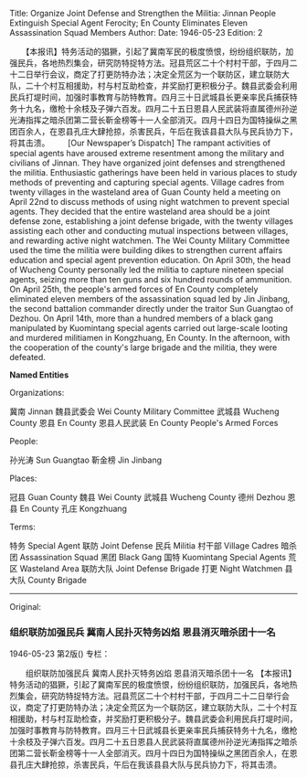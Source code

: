 Title: Organize Joint Defense and Strengthen the Militia: Jinnan People Extinguish Special Agent Ferocity; En County Eliminates Eleven Assassination Squad Members
Author:
Date: 1946-05-23
Edition: 2

　　【本报讯】特务活动的猖獗，引起了冀南军民的极度愤恨，纷纷组织联防，加强民兵，各地热烈集会，研究防特捉特方法。冠县荒区二十个村村干部，于四月二十二日举行会议，商定了打更防特办法；决定全荒区为一个联防区，建立联防大队，二十个村互相援助，村与村互助检查，并奖励打更积极分子。魏县武委会利用民兵打堤时间，加强时事教育与防特教育。四月三十日武城县长更亲率民兵捕获特务十九名，缴枪十余枝及子弹六百发。四月二十五日恩县人民武装将直属德州孙逆光涛指挥之暗杀团第二营长靳金榜等十一人全部消灭。四月十四日为国特操纵之黑团百余人，在恩县孔庄大肆抢掠，杀害民兵，午后在我该县县大队与民兵协力下，将其击溃。
　　[Our Newspaper’s Dispatch] The rampant activities of special agents have aroused extreme resentment among the military and civilians of Jinnan. They have organized joint defenses and strengthened the militia. Enthusiastic gatherings have been held in various places to study methods of preventing and capturing special agents. Village cadres from twenty villages in the wasteland area of Guan County held a meeting on April 22nd to discuss methods of using night watchmen to prevent special agents. They decided that the entire wasteland area should be a joint defense zone, establishing a joint defense brigade, with the twenty villages assisting each other and conducting mutual inspections between villages, and rewarding active night watchmen. The Wei County Military Committee used the time the militia were building dikes to strengthen current affairs education and special agent prevention education. On April 30th, the head of Wucheng County personally led the militia to capture nineteen special agents, seizing more than ten guns and six hundred rounds of ammunition. On April 25th, the people's armed forces of En County completely eliminated eleven members of the assassination squad led by Jin Jinbang, the second battalion commander directly under the traitor Sun Guangtao of Dezhou. On April 14th, more than a hundred members of a black gang manipulated by Kuomintang special agents carried out large-scale looting and murdered militiamen in Kongzhuang, En County. In the afternoon, with the cooperation of the county's large brigade and the militia, they were defeated.

**Named Entities**

Organizations:

冀南	Jinnan
魏县武委会	Wei County Military Committee
武城县	Wucheng County
恩县	En County
恩县人民武装	En County People's Armed Forces

People:

孙光涛	Sun Guangtao
靳金榜	Jin Jinbang

Places:

冠县	Guan County
魏县	Wei County
武城县	Wucheng County
德州	Dezhou
恩县	En County
孔庄	Kongzhuang

Terms:

特务	Special Agent
联防	Joint Defense
民兵	Militia
村干部	Village Cadres
暗杀团	Assassination Squad
黑团	Black Gang
国特	Kuomintang Special Agents
荒区	Wasteland Area
联防大队	Joint Defense Brigade
打更	Night Watchmen
县大队	County Brigade



<hr /> 

Original: 


### 组织联防加强民兵  冀南人民扑灭特务凶焰  恩县消灭暗杀团十一名

1946-05-23
第2版()
专栏：

　　组织联防加强民兵
    冀南人民扑灭特务凶焰
    恩县消灭暗杀团十一名
    【本报讯】特务活动的猖獗，引起了冀南军民的极度愤恨，纷纷组织联防，加强民兵，各地热烈集会，研究防特捉特方法。冠县荒区二十个村村干部，于四月二十二日举行会议，商定了打更防特办法；决定全荒区为一个联防区，建立联防大队，二十个村互相援助，村与村互助检查，并奖励打更积极分子。魏县武委会利用民兵打堤时间，加强时事教育与防特教育。四月三十日武城县长更亲率民兵捕获特务十九名，缴枪十余枝及子弹六百发。四月二十五日恩县人民武装将直属德州孙逆光涛指挥之暗杀团第二营长靳金榜等十一人全部消灭。四月十四日为国特操纵之黑团百余人，在恩县孔庄大肆抢掠，杀害民兵，午后在我该县县大队与民兵协力下，将其击溃。

